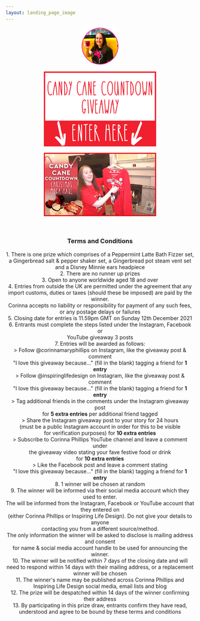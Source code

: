 ```yaml
---
layout: landing_page_image
---
```

<center>
<img src='/i/corinnamaryphillips/cmp-small.png' style='width: 100px; height: 100px; margin: auto;' alt='Profile image of Corinna'>
<br />
</center>
<center>

<img src='/i/candycane/enterhere.png' style='width: 300px; margin: auto;' alt='Candy Cane Countdown giveaway image' /><br />
<!-- YouTube link -->
<a href="https://bit.ly/candycane4"><img src='/i/candycane/CCC4YTgiveaway.png' style='width: 300px; margin: auto;' alt='YouTube giveaway image' /></a>
<!-- Instgram link -->
<!-- <a href="/sunshinestudio/flexmas"><img src='/i/candycane/giveaway4.png' style='width: 300px; margin: auto;' alt='Instagram giveaway image' /></a> -->
<br />
 
<h3>Terms and Conditions</h3>
1. There is one prize which comprises of a Peppermint Latte Bath Fizzer set,<br />
a Gingerbread salt & pepper shaker set, a Gingerbread pot steam vent set<br />
and a Disney Minnie ears headpiece<br />
2. There are no runner up prizes <br />
3. Open to anyone worldwide aged 18 and over<br />
4. Entries from outside the UK are permitted under the agreement that any<br />
import customs, duties or taxes (should these be imposed) are paid by the winner.<br />
Corinna accepts no liability or responsibility for payment of any such fees,<br />
or any postage delays or failures<br />
5. Closing date for entries is 11.59pm GMT on Sunday 12th December 2021<br />
6. Entrants must complete the steps listed under the Instagram, Facebook or<br />
YouTube giveaway 3 posts<br />
7. Entries will be awarded as follows:<br />
> Follow @corinnamaryphillips on Instagram, like the giveaway post & comment<br />
"I love this giveaway because..." (fill in the blank) tagging a friend for <b>1 entry</b><br />
> Follow @inspiringlifedesign on Instagram, like the giveaway post & comment<br />
"I love this giveaway because..." (fill in the blank) tagging a friend for <b>1 entry</b><br />
> Tag additional friends in the comments under the Instagram giveaway post<br />
for <b>5 extra entries</b> per additional friend tagged<br />
> Share the Instagram giveaway post to your story for 24 hours<br />
(must be a public Instagram account in order for this to be visible<br />
for verification purposes) for <b>10 extra entries</b><br />
> Subscribe to Corinna Phillips YouTube channel and leave a comment under<br />
the giveaway video stating your fave festive food or drink<br />
for <b>10 extra entries</b><br />
> Like the Facebook post and leave a comment stating<br />
"I love this giveaway because..." (fill in the blank) tagging a friend for <b>1 entry</b><br />
8. 1 winner will be chosen at random<br />
9. The winner will be informed via their social media account which they used to enter.<br />
The will be informed from the Instagram, Facebook or YouTube account that they entered on<br />
(either Corinna Phillips or Inspiring Life Design). Do not give your details to anyone<br />
contacting you from a different source/method.<br />
The only information the winner will be asked to disclose is mailing address and consent<br />
for name & social media account handle to be used for announcing the winner.<br />
10. The winner will be notified within 7 days of the closing date and will<br />
need to respond within 14 days with their mailing address, or a replacement winner will be chosen<br />
11. The winner's name may be published across Corinna Phillips and<br />
Inspiring Life Design social media, email lists and blog<br />
12. The prize will be despatched within 14 days of the winner confirming their address<br />
13. By participating in this prize draw, entrants confirm they have read,<br />
understood and agree to be bound by these terms and conditions<br />
</center>